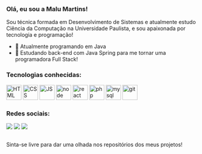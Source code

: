 ### Olá, eu sou a Malu Martins!

<p>Sou técnica formada em Desenvolvimento de Sistemas e atualmente estudo Ciência da Computação na Universidade Paulista,
e sou apaixonada por tecnologia e programação!</p>

- 🔭 Atualmente programando em Java
- 🌱 Estudando back-end com Java Spring para me tornar uma programadora Full Stack!

<h3>Tecnologias conhecidas:</h3>
<div style="inline-block">
  <img alt="HTML" width="40" height="40" src="https://cdn.jsdelivr.net/gh/devicons/devicon/icons/html5/html5-original-wordmark.svg">
  <img alt="CSS" width="40" height="40" src="https://cdn.jsdelivr.net/gh/devicons/devicon/icons/css3/css3-original-wordmark.svg">
  <img alt="JS" width="40" height="40" src="https://cdn.jsdelivr.net/gh/devicons/devicon/icons/javascript/javascript-original.svg">
  <img alt="node" width="40" height="40" src="https://cdn.jsdelivr.net/gh/devicons/devicon/icons/nodejs/nodejs-original.svg">
  <img alt="react" width="40" height="40" src="https://cdn.jsdelivr.net/gh/devicons/devicon/icons/react/react-original-wordmark.svg">
  <img alt="php" width="40" height="40" src="https://cdn.jsdelivr.net/gh/devicons/devicon/icons/php/php-original.svg">
  <img alt="mysql" width="40" height="40" src="https://cdn.jsdelivr.net/gh/devicons/devicon/icons/mysql/mysql-original-wordmark.svg">
  <img alt="git" width="40" height="40" src="https://cdn.jsdelivr.net/gh/devicons/devicon/icons/git/git-original-wordmark.svg">
</div>

<h3>Redes sociais:</h3>
<div>
  <a target="_blank" href="https://www.linkedin.com/in/malu-martins/"><img src="https://img.shields.io/badge/LinkedIn-0077B5?style=for-the-badge&logo=linkedin&logoColor=white"></a>
  <a target="_blank" href="https://instagram.com/codingmalu?igshid=MzRlODBiNWFlZA=="><img src="https://img.shields.io/badge/Instagram-E4405F?style=for-the-badge&logo=instagram&logoColor=white"></a>
  <a target="_blank" href="mailto:martinss.mmalu@gmail.com"><img src="https://img.shields.io/badge/Gmail-D14836?style=for-the-badge&logo=gmail&logoColor=white"></a>
</div>

##

<p>Sinta-se livre para dar uma olhada nos repositórios dos meus projetos!</p>
